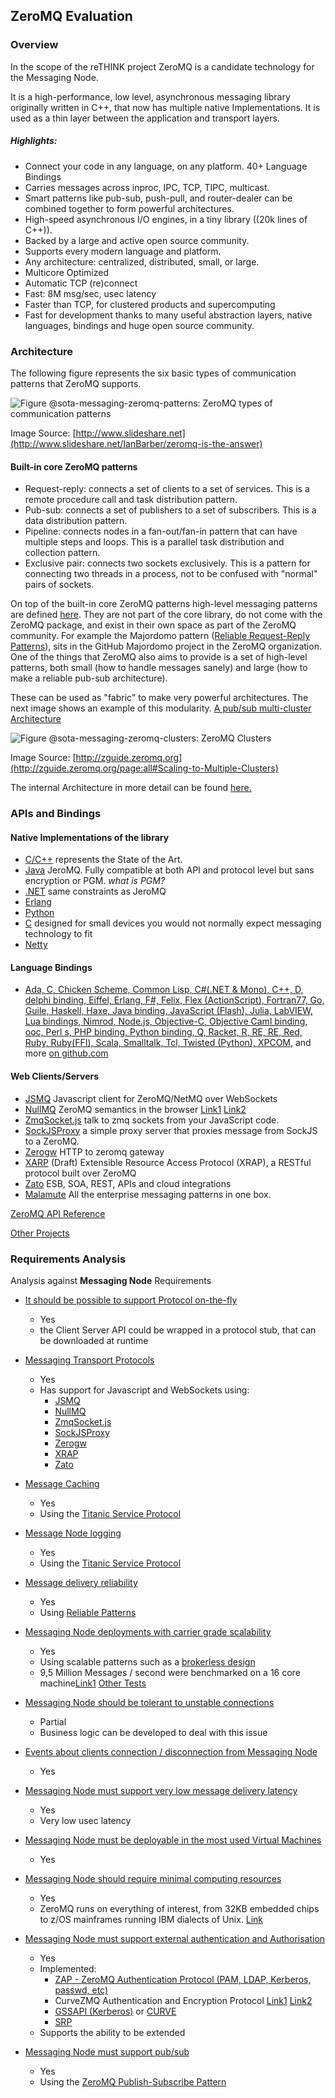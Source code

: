 ## ZeroMQ Evaluation

### Overview

In the scope of the reTHINK project ZeroMQ is a candidate technology for the Messaging Node.

It is a  high-performance, low level, asynchronous messaging library originally written in C++, that now has multiple native Implementations.
It is used as a thin layer between the application and transport layers.

##### Highlights:

* Connect your code in any language, on any platform. 40+ Language Bindings
* Carries messages across inproc, IPC, TCP, TIPC, multicast.
* Smart patterns like pub-sub, push-pull, and router-dealer can be combined together to form powerful architectures.
* High-speed asynchronous I/O engines, in a tiny library ((20k lines of C++)).
* Backed by a large and active open source community.
* Supports every modern language and platform.
* Any architecture: centralized, distributed, small, or large.
* Multicore Optimized
* Automatic TCP (re)connect
* Fast: 8M msg/sec, usec latency
* Faster than TCP, for clustered products and supercomputing
* Fast for development thanks to many useful abstraction layers, native languages, bindings and huge open source community.


### Architecture
The following figure represents the six basic types of communication patterns that ZeroMQ supports.


![Figure @sota-messaging-zeromq-patterns: ZeroMQ types of communication patterns](zeromq_basic_patterns.png)


Image Source: [http://www.slideshare.net](http://www.slideshare.net/IanBarber/zeromq-is-the-answer)


#### Built-in core ZeroMQ patterns
* Request-reply: connects a set of clients to a set of services. This is a remote procedure call and task distribution pattern.
* Pub-sub: connects a set of publishers to a set of subscribers. This is a data distribution pattern.
* Pipeline: connects nodes in a fan-out/fan-in pattern that can have multiple steps and loops. This is a parallel task distribution and collection pattern.
* Exclusive pair: connects two sockets exclusively. This is a pattern for connecting two threads in a process, not to be confused with "normal" pairs of sockets.

On top of the built-in core ZeroMQ patterns high-level messaging patterns are defined [here](http://zguide.zeromq.org/page:all). They are not part of the core library, do not come with the ZeroMQ package, and exist in their own space as part of the ZeroMQ community. For example the Majordomo pattern ([Reliable Request-Reply Patterns](http://zguide.zeromq.org/page:all#reliable-request-reply)), sits in the GitHub Majordomo project in the ZeroMQ organization.
One of the things that ZeroMQ also aims to provide is a set of high-level patterns, both small (how to handle messages sanely) and large (how to make a reliable pub-sub architecture).


These can be used as "fabric" to make very powerful architectures. The next image shows an example of this modularity. [A pub/sub multi-cluster Architecture](http://zguide.zeromq.org/page:all#Scaling-to-Multiple-Clusters)



![Figure @sota-messaging-zeromq-clusters: ZeroMQ Clusters](zeromq_clusters_example.png)



Image Source: [http://zguide.zeromq.org](http://zguide.zeromq.org/page:all#Scaling-to-Multiple-Clusters)

The internal Architecture in more detail can be found [here.](http://zeromq.org/whitepapers:architecture)

### APIs and Bindings

#### Native Implementations of the library

* [C/C++](https://github.com/zeromq/libzmq) represents the State of the Art.
* [Java](https://github.com/zeromq/jeromq) JeroMQ. Fully compatible at both API and protocol level but sans encryption or PGM. _what is PGM?_
* [.NET](https://github.com/zeromq/netmq) same constraints as JeroMQ
* [Erlang](https://github.com/zeromq/ezmq)
* [Python](https://github.com/caedesvvv/zmqproto)
* [C](https://github.com/zeromq/libzmtp) designed for small devices you would not normally expect messaging technology to fit
* [Netty](https://github.com/spotify/netty-zmtp)

#### Language Bindings
 * [Ada, C, Chicken Scheme, Common Lisp, C#(.NET & Mono), C++, D, delphi binding, Eiffel, Erlang, F#, Felix, Flex (ActionScript), Fortran77, Go, Guile, Haskell, Haxe, Java binding, JavaScript (Flash), Julia, LabVIEW, Lua bindings, Nimrod, Node.js, Objective-C, Objective Caml binding, ooc, Perl s, PHP binding, Python binding, Q, Racket, R, RE, RE, Red, Ruby, Ruby(FFI), Scala, Smalltalk, Tcl, Twisted (Python), XPCOM](http://zeromq.org/bindings:_start), and more [on github.com](https://github.com/search?utf8=%E2%9C%93&q=zmq&type=Repositories&ref=searchresults)

#### Web Clients/Servers

* [JSMQ](https://github.com/zeromq/JSMQ) Javascript client for ZeroMQ/NetMQ over WebSockets
* [NullMQ](https://github.com/progrium/nullmq) ZeroMQ semantics in the browser [Link1](http://www.slideshare.net/progrium/nullmq-pdx) [Link2](http://avalanche123.com/blog/2012/02/25/interacting-with-zeromq-from-the-browser/)
* [ZmqSocket.js](http://zeromq.org/bindings%3ajavascript) talk to zmq sockets from your JavaScript code.
* [SockJSProxy](https://bitbucket.org/vladev/sockjsproxy/) a simple proxy server that proxies message from SockJS to a ZeroMQ.
* [Zerogw](https://github.com/tailhook/zerogw) HTTP to zeromq gateway
* [XARP](http://rfc.zeromq.org/spec:40) (Draft) Extensible Resource Access Protocol (XRAP), a RESTful protocol built over ZeroMQ
* [Zato](https://zato.io/docs/index.html)  ESB, SOA, REST, APIs and cloud integrations
* [Malamute](https://github.com/miska/malamute) All the enterprise messaging patterns in one box.

[ZeroMQ API Reference](http://api.zeromq.org/)

[Other Projects](http://zeromq.org/docs:labs)

### Requirements Analysis

Analysis against **Messaging Node** Requirements

* [It should be possible to support Protocol on-the-fly](https://github.com/reTHINK-project/core-framework/issues/21)
  * Yes
  * the Client Server API could be wrapped in a protocol stub, that can be downloaded at runtime

* [Messaging Transport Protocols](https://github.com/reTHINK-project/core-framework/issues/20)
  * Yes
  * Has support for Javascript and WebSockets using:
    * [JSMQ](https://github.com/zeromq/JSMQ)
    * [NullMQ](https://github.com/progrium/nullmq)
    * [ZmqSocket.js](http://zeromq.org/bindings%3ajavascript)
    * [SockJSProxy](https://bitbucket.org/vladev/sockjsproxy/)
    * [Zerogw](https://github.com/tailhook/zerogw)
    * [XRAP](http://rfc.zeromq.org/spec:40)
    * [Zato](https://zato.io/docs/index.html)
   
* [Message Caching](https://github.com/reTHINK-project/core-framework/issues/19)
  * Yes
  * Using the [Titanic Service Protocol](http://rfc.zeromq.org/spec:9)

* [Message Node logging](https://github.com/reTHINK-project/core-framework/issues/18)
  * Yes
  * Using the [Titanic Service Protocol](http://rfc.zeromq.org/spec:9)

* [Message delivery reliability](https://github.com/reTHINK-project/core-framework/issues/17)
  * Yes
  * Using [Reliable Patterns](http://zguide.zeromq.org/page:all#Chapter-Reliable-Request-Reply-Patterns)

* [Messaging Node deployments with carrier grade scalability](https://github.com/reTHINK-project/core-framework/issues/16)
  * Yes
  * Using scalable patterns such as a [brokerless design](http://zeromq.org/whitepapers:brokerless)
  * 9,5 Million Messages / second were benchmarked on a 16 core machine[Link1](http://zeromq.org/results:0mq-tests-v03) [Other Tests](http://zeromq.org/results:_start)

* [Messaging Node should be tolerant to unstable connections](https://github.com/reTHINK-project/core-framework/issues/15)
  * Partial
  * Business logic can be developed to deal with this issue

* [Events about clients connection / disconnection from Messaging Node](https://github.com/reTHINK-project/core-framework/issues/14)
  * Yes

* [Messaging Node must support very low message delivery latency](https://github.com/reTHINK-project/core-framework/issues/13)
  * Yes
  * Very low usec latency

* [Messaging Node must be deployable in the most used Virtual Machines](https://github.com/reTHINK-project/core-framework/issues/12)
  * Yes

* [Messaging Node should require minimal computing resources](https://github.com/reTHINK-project/core-framework/issues/11)
  * Yes
  * ZeroMQ runs on everything of interest, from 32KB embedded chips to z/OS mainframes running IBM dialects of Unix. [Link](http://zeromq.org/docs:features)

* [Messaging Node must support external authentication and Authorisation](https://github.com/reTHINK-project/core-framework/issues/10)
  * Yes
  * Implemented:
    * [ZAP - ZeroMQ Authentication Protocol (PAM, LDAP, Kerberos, passwd, etc)](http://rfc.zeromq.org/spec:27)
    * CurveZMQ Authentication and Encryption Protocol [Link1](http://curvezmq.org/) [Link2](http://rfc.zeromq.org/spec:26)
    * [GSSAPI (Kerberos)](http://rfc.zeromq.org/spec:38) or [CURVE](http://curvezmq.org/)
    * [SRP](http://rfc.zeromq.org/spec:34)
  * Supports the ability to be extended

* [Messaging Node must support pub/sub](https://github.com/reTHINK-project/core-framework/issues/9)
  * Yes
  * Using the [ZeroMQ Publish-Subscribe Pattern](http://rfc.zeromq.org/spec:29)
